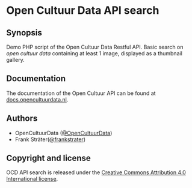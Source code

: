 # Open Cultuur Data API search

## Synopsis

Demo PHP script of the Open Cultuur Data Restful API. Basic search on _open cultuur data_ containing at least 1 image, displayed as a thumbnail gallery.

## Documentation

The documentation of the Open Cultuur API can be found at [docs.opencultuurdata.nl](http://docs.opencultuurdata.nl/).

## Authors

* OpenCultuurData ([@OpenCultuurData](https://twitter.com/OpenCultuurData))
* Frank Sträter([@frankstrater](https://twitter.com/frankstrater))

## Copyright and license

OCD API search is released under the  [Creative Commons Attribution 4.0 International license](http://creativecommons.org/licenses/by/4.0/).
